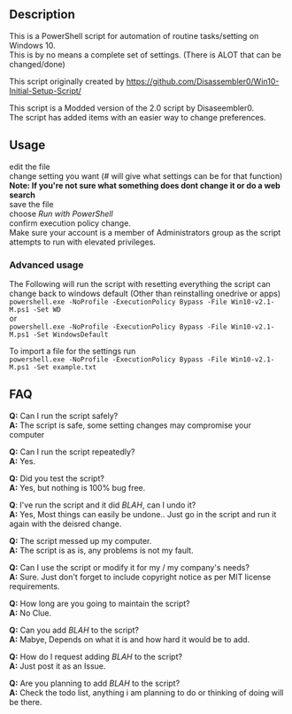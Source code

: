 ## Description

This is a PowerShell script for automation of routine tasks/setting on Windows 10. <br /> 
This is by no means a complete set of settings. (There is ALOT that can be changed/done)

This script originally created by https://github.com/Disassembler0/Win10-Initial-Setup-Script/

This script is a Modded version of the 2.0 script by Disaseembler0. <br />
The script has added items with an easier way to change preferences.

## Usage
edit the file<br />
change setting you want (# will give what settings can be for that function) <br />
**Note: If you're not sure what something does dont change it or do a web search** <br />
save the file <br />
choose *Run with PowerShell* <br />
confirm execution policy change. <br>
Make sure your account is a member of Administrators group as the script attempts to run with elevated privileges. <br />

### Advanced usage
The Following will run the script with resetting everything the script can change back to windows default (Other than reinstalling onedrive or apps) <br />
`powershell.exe -NoProfile -ExecutionPolicy Bypass -File Win10-v2.1-M.ps1 -Set WD` <br />
or <br />
`powershell.exe -NoProfile -ExecutionPolicy Bypass -File Win10-v2.1-M.ps1 -Set WindowsDefault` <br />

To import a file for the settings run <br />
`powershell.exe -NoProfile -ExecutionPolicy Bypass -File Win10-v2.1-M.ps1 -Set example.txt` <br />

## FAQ
**Q:** Can I run the script safely? <br />
**A:** The script is safe, some setting changes may compromise your computer

**Q:** Can I run the script repeatedly? <br />
**A:** Yes.

**Q:** Did you test the script? <br />
**A:** Yes, but nothing is 100% bug free.

**Q**: I've run the script and it did *BLAH*, can I undo it? <br />
**A:** Yes, Most things can easily be undone.. Just go in the script and run it again with the deisred change.

**Q:** The script messed up my computer. <br />
**A:** The script is as is, any problems is not my fault.

**Q:** Can I use the script or modify it for my / my company's needs? <br />
**A:** Sure. Just don't forget to include copyright notice as per MIT license requirements. 

**Q:** How long are you going to maintain the script? <br />
**A:** No Clue.

**Q:** Can you add *BLAH* to the script? <br />
**A:** Mabye, Depends on what it is and how hard it would be to add. 

**Q:** How do I request adding *BLAH* to the script? <br />
**A:** Just post it as an Issue.

**Q:** Are you planning to add *BLAH* to the script? <br />
**A:** Check the todo list, anything i am planning to do or thinking of doing will be there.
